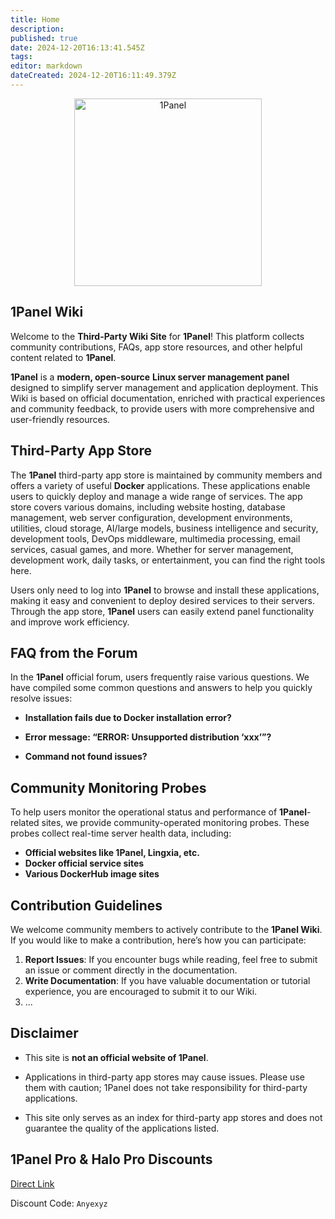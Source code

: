 ```yaml
---
title: Home
description: 
published: true
date: 2024-12-20T16:13:41.545Z
tags: 
editor: markdown
dateCreated: 2024-12-20T16:11:49.379Z
---
```


<p align="center">
    <a href="https://1panel.hk">
        <img src="http://1panel.oss-cn-hangzhou.aliyuncs.com/img/1panel-logo.png" alt="1Panel" width="300" />
    </a>
</p>

## 1Panel Wiki

Welcome to the **Third-Party Wiki Site** for **1Panel**! This platform collects community contributions, FAQs, app store resources, and other helpful content related to **1Panel**.

**1Panel** is a **modern, open-source** **Linux server management panel** designed to simplify server management and application deployment. This Wiki is based on official documentation, enriched with practical experiences and community feedback, to provide users with more comprehensive and user-friendly resources.

## Third-Party App Store

The **1Panel** third-party app store is maintained by community members and offers a variety of useful **Docker** applications. These applications enable users to quickly deploy and manage a wide range of services. The app store covers various domains, including website hosting, database management, web server configuration, development environments, utilities, cloud storage, AI/large models, business intelligence and security, development tools, DevOps middleware, multimedia processing, email services, casual games, and more. Whether for server management, development work, daily tasks, or entertainment, you can find the right tools here.

Users only need to log into **1Panel** to browse and install these applications, making it easy and convenient to deploy desired services to their servers. Through the app store, **1Panel** users can easily extend panel functionality and improve work efficiency.

## FAQ from the Forum

In the **1Panel** official forum, users frequently raise various questions. We have compiled some common questions and answers to help you quickly resolve issues:

- **Installation fails due to Docker installation error?**

- **Error message: “ERROR: Unsupported distribution ‘xxx’”?**

- **Command not found issues?**

## Community Monitoring Probes

To help users monitor the operational status and performance of **1Panel**-related sites, we provide community-operated monitoring probes. These probes collect real-time server health data, including:

- **Official websites like 1Panel, Lingxia, etc.**
- **Docker official service sites**
- **Various DockerHub image sites**

## Contribution Guidelines

We welcome community members to actively contribute to the **1Panel Wiki**. If you would like to make a contribution, here’s how you can participate:

1. **Report Issues**: If you encounter bugs while reading, feel free to submit an issue or comment directly in the documentation.
2. **Write Documentation**: If you have valuable documentation or tutorial experience, you are encouraged to submit it to our Wiki.
3. ...

## Disclaimer

- This site is **not an official website of 1Panel**.

- Applications in third-party app stores may cause issues. Please use them with caution; 1Panel does not take responsibility for third-party applications.

- This site only serves as an index for third-party app stores and does not guarantee the quality of the applications listed.

## 1Panel Pro & Halo Pro Discounts

[Direct Link](https://www.lxware.cn/?code=Anyexyz)

Discount Code: `Anyexyz`